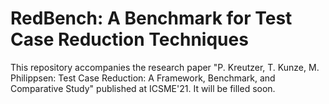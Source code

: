 # RedBench: A Benchmark for Test Case Reduction Techniques

This repository accompanies the research paper "P. Kreutzer, T. Kunze, M. Philippsen: Test Case
Reduction: A Framework, Benchmark, and Comparative Study" published at ICSME'21. It will be filled
soon.
